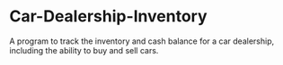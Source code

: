 # Car-Dealership-Inventory
A program to track the inventory and cash balance for a car dealership, including the ability to buy and sell cars.
